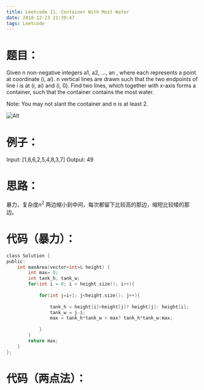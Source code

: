 ```yaml
---
title: Leetcode 11. Container With Most Water
date: 2018-12-23 21:39:47
tags: Leetcode
---
```


# 题目：
Given n non-negative integers a1, a2, ..., an , where each represents a point at coordinate (i, ai). n vertical lines are drawn such that the two endpoints of line i is at (i, ai) and (i, 0). Find two lines, which together with x-axis forms a container, such that the container contains the most water.

Note: You may not slant the container and n is at least 2.

![Alt](https://s3-lc-upload.s3.amazonaws.com/uploads/2018/07/17/question_11.jpg)

# 例子：
Input: [1,8,6,2,5,4,8,3,7]
Output: 49

# 思路：
暴力，复杂度$n^2$
两边缩小到中间，每次都留下比较高的那边，缩短比较矮的那边。

# 代码（暴力）：
```c
class Solution {
public:
    int maxArea(vector<int>& height) {
        int max= 0;
        int tank_h, tank_w;
        for(int i = 0; i < height.size(); i++){
            
            for(int j=i+1; j<height.size(); j++){
                    
                tank_h = height[i]>height[j]? height[j]: height[i];
                tank_w = j-i;
                max = tank_h*tank_w > max? tank_h*tank_w:max;
                
            }
        }
        return max;
    }
};
```
# 代码（两点法）：





